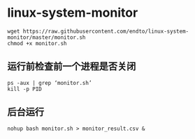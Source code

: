 # linux-system-monitor
    wget https://raw.githubusercontent.com/endto/linux-system-monitor/master/monitor.sh
    chmod +x monitor.sh
## 运行前检查前一个进程是否关闭
    ps -aux | grep ‘monitor.sh’
    kill -p PID
## 后台运行
    nohup bash monitor.sh > monitor_result.csv &
